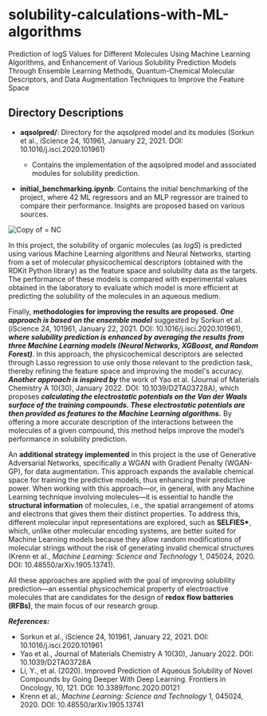 # solubility-calculations-with-ML-algorithms
Prediction of logS Values for Different Molecules Using Machine Learning Algorithms, and Enhancement of Various Solubility Prediction Models Through Ensemble Learning Methods, Quantum-Chemical Molecular Descriptors, and Data Augmentation Techniques to Improve the Feature Space

## Directory Descriptions

- **aqsolpred/**: Directory for the aqsolpred model and its modules (Sorkun et al., iScience 24, 101961, January 22, 2021. DOI: 10.1016/j.isci.2020.101961)  
  - Contains the implementation of the aqsolpred model and associated modules for solubility prediction.

- **initial_benchmarking.ipynb**: Contains the initial benchmarking of the project, where 42 ML regressors and an MLP regressor are trained to compare their performance. Insights are proposed based on various sources.

![Copy of = NC](https://github.com/user-attachments/assets/4e1977c5-9b8b-41a3-ab6c-1036a47cc86d)

In this project, the solubility of organic molecules (as $logS$) is predicted using various Machine Learning algorithms and Neural Networks, starting from a set of molecular physicochemical descriptors (obtained with the RDKit Python library) as the feature space and solubility data as the targets. The performance of these models is compared with experimental values obtained in the laboratory to evaluate which model is more efficient at predicting the solubility of the molecules in an aqueous medium.

Finally, **methodologies for improving the results are proposed.** ***One approach is based on the ensemble model*** suggested by Sorkun et al. (iScience 24, 101961, January 22, 2021. DOI: 10.1016/j.isci.2020.101961), ***where solubility prediction is enhanced by averaging the results from three Machine Learning models (Neural Networks, XGBoost, and Random Forest)***. In this approach, the physicochemical descriptors are selected through Lasso regression to use only those relevant to the prediction task, thereby refining the feature space and improving the model's accuracy. ***Another approach is inspired by*** the work of Yao et al. (Journal of Materials Chemistry A 10(30), January 2022. DOI: 10.1039/D2TA03728A), which proposes ***calculating the electrostatic potentials on the Van der Waals surface of the training compounds. These electrostatic potentials are then provided as features to the Machine Learning algorithms.*** By offering a more accurate description of the interactions between the molecules of a given compound, this method helps improve the model’s performance in solubility prediction.

An **additional strategy implemented** in this project is the use of Generative Adversarial Networks, specifically a WGAN with Gradient Penalty (WGAN-GP), for data augmentation. This approach expands the available chemical space for training the predictive models, thus enhancing their predictive power. When working with this approach—or, in general, with any Machine Learning technique involving molecules—it is essential to handle the **structural information** of molecules, i.e., the spatial arrangement of atoms and electrons that gives them their distinct properties. To address this, different molecular input representations are explored, such as **SELFIES\***, which, unlike other molecular encoding systems, are better suited for Machine Learning models because they allow random modifications of molecular strings without the risk of generating invalid chemical structures (Krenn et al., *Machine Learning: Science and Technology* 1, 045024, 2020. DOI: 10.48550/arXiv.1905.13741).

All these approaches are applied with the goal of improving solubility prediction—an essential physicochemical property of electroactive molecules that are candidates for the design of **redox flow batteries (RFBs)**, the main focus of our research group.

***References:***

* Sorkun et al., iScience 24, 101961, January 22, 2021. DOI: 10.1016/j.isci.2020.101961  
* Yao et al., Journal of Materials Chemistry A 10(30), January 2022. DOI: 10.1039/D2TA03728A  
* Li, Y., et al. (2020). Improved Prediction of Aqueous Solubility of Novel Compounds by Going Deeper With Deep Learning. Frontiers in Oncology, 10, 121. DOI: 10.3389/fonc.2020.00121  
* Krenn et al., *Machine Learning: Science and Technology* 1, 045024, 2020. DOI: 10.48550/arXiv.1905.13741  

